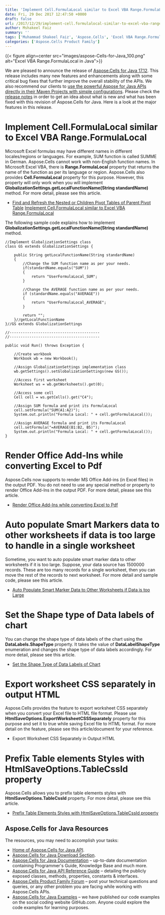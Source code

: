 ```yaml
---
title: 'Implement Cell.FormulaLocal similar to Excel VBA Range.FormulaLocal and Render Office Add-Ins while converting Excel to Pdf with Aspose.Cells for Java 17.12'
date: Fri, 29 Dec 2017 12:47:50 +0000
draft: false
url: /2017/12/29/implement-cell.formulalocal-similar-to-excel-vba-range.formulalocal-and-render-office-add-ins-while-converting-excel-to-pdf-with-aspose.cells-for-java-17.12/
author: Mshakeel Faiz
summary: ''
tags: ['Muhammad Shakeel Faiz', 'Aspose.Cells', 'Excel VBA Range.FormulaLocal in Java', 'Range.FormulaLocal in Java', 'VBA Range.FormulaLocal in Java']
categories: ['Aspose.Cells Product Family']
---
```




{{< figure align=center src="images/aspose-Cells-for-Java_100.png" alt="Excel VBA Range.FormulaLocal in Java">}}


We are pleased to announce the release of [Aspose.Cells for Java 17.12][1]. This release includes many new features and enhancements along with some critical bug fixes that further improve the overall stability of the APIs. We also recommend our clients to [use the powerful Aspose for Java APIs directly in their Maven Projects with simple configurations][2]. Please check the [release notes][3] in order to get an idea about what is new and what has been fixed with this revision of Aspose.Cells for Java. Here is a look at the major features in this release.

# Implement Cell.FormulaLocal similar to Excel VBA Range.FormulaLocal

Microsoft Excel formulas may have different names in different locales/regions or languages. For example, SUM function is called SUMME in German. Aspose.Cells cannot work with non-English function names. In Microsoft Excel VBA, there is **Range.FormulaLocal** property that returns the name of the function as per its language or region. Aspose.Cells also provides **Cell.FormulaLocal** property for this purpose. However, this property will only work when you will implement **GlobalizationSettings.getLocalFunctionName(String standardName)** method. For more detail, please see this article.

*   [Find and Refresh the Nested or Children Pivot Tables of Parent Pivot Table][4] [Implement Cell.FormulaLocal similar to Excel VBA Range.FormulaLocal][5]

The following sample code explains how to implement **GlobalizationSettings.getLocalFunctionName(String standardName)** method.

```
//Implement GlobalizationSettings class
class GS extends GlobalizationSettings {

	public String getLocalFunctionName(String standardName)
	{
		//Change the SUM function name as per your needs.
		if(standardName.equals("SUM"))
		{
			return "UserFormulaLocal_SUM";				
		}
				
		//Change the AVERAGE function name as per your needs.
		if (standardName.equals("AVERAGE"))
		{
			return "UserFormulaLocal_AVERAGE";
		}

		return "";
	}//getLocalFunctionName
}//GS extends GlobalizationSettings

//-----------------------------------------
//-----------------------------------------

public void Run() throws Exception {

	//Create workbook
	Workbook wb = new Workbook();

	//Assign GlobalizationSettings implementation class
	wb.getSettings().setGlobalizationSettings(new GS());

	//Access first worksheet
	Worksheet ws = wb.getWorksheets().get(0);

	//Access some cell
	Cell cell = ws.getCells().get("C4");

	//Assign SUM formula and print its FormulaLocal
	cell.setFormula("SUM(A1:A2)");
	System.out.println("Formula Local: " + cell.getFormulaLocal());

	//Assign AVERAGE formula and print its FormulaLocal
	cell.setFormula("=AVERAGE(B1:B2, B5)");
	System.out.println("Formula Local: " + cell.getFormulaLocal());
} 
```

# Render Office Add-Ins while converting Excel to Pdf

Aspose.Cells now supports to render MS Office Add-ins (in Excel files) in the output PDF. You do not need to use any special method or property to render Office Add-Ins in the output PDF. For more detail, please see this article.

*   [Render Office Add-Ins while converting Excel to Pdf][6]

# Auto populate Smart Markers data to other worksheets if data is too large to handle in a single worksheet

Sometime, you want to auto populate smart marker data to other worksheets if it is too large. Suppose, your data source has 1500000 records. These are too many records for a single worksheet, then you can move the rest of the records to next worksheet. For more detail and sample code, please see this article.

*   [Auto Populate Smart Marker Data to Other Worksheets if Data is too Large][7]

# Set the Shape type of Data labels of chart

You can change the shape type of data labels of the chart using the **DataLabels.ShapeType** property. It takes the value of **DataLabelShapeType** enumeration and changes the shape type of data labels accordingly. For more detail, please see this article.

*   [Set the Shape Type of Data Labels of Chart][8]

# Export worksheet CSS separately in output HTML

Aspose.Cells provides the feature to export worksheet CSS separately when you convert your Excel file to HTML file format. Please use **HtmlSaveOptions.ExportWorksheetCSSSeparately** property for this purpose and set it to true while saving Excel file to HTML format. For more detail on the feature, please see this article/document for your reference.

*   Export Worksheet CSS Separately in Output HTML

# Prefix Table elements Styles with HtmlSaveOptions.TableCssId property

Aspose.Cells allows you to prefix table elements styles with **HtmlSaveOptions.TableCssId** property. For more detail, please see this article.

*   [Prefix Table Elements Styles with HtmlSaveOptions.TableCssId property][9]

## Aspose.Cells for Java Resources

The resources, you may need to accomplish your tasks:

*   [Home of Aspose.Cells for Java API][10].
*   [Aspose.Cells for Java Download Section][11].
*   [Aspose.Cells for Java Documentation][12] – up-to-date documentation containing Programmer's Guide, Knowledge Base and much more.
*   [Aspose.Cells for Java API Reference Guide][13] – detailing the publicly exposed classes, methods, properties, constants & interfaces.
*   [Aspose.Cells Product Family Forum][14] – post your technical questions and queries, or any other problem you are facing while working with Aspose.Cells APIs.
*   [Aspose.Cells for Java Examples][15] – we have published our code examples on the social coding website GitHub.com. Anyone could explore the code examples for learning purposes.




[1]: http://maven.aspose.com/repository/simple/ext-release-local/com/aspose/aspose-cells/17.12/
[2]: https://blog.aspose.com/2014/08/12/aspose-for-maven-aspose-cloud-maven-repository/
[3]: https://docs.aspose.com/display/cellsjava/Aspose.Cells+for+Java+17.12+Release+Notes
[4]: https://docs.aspose.com/display/cellsjava/Implement+Cell.FormulaLocal+similar+to+Excel+VBA+Range.FormulaLocal
[5]: https://docs.aspose.com/display/cellsjava/Implement+Cell.FormulaLocal+similar+to+Excel+VBA+Range.FormulaLocal
[6]: https://docs.aspose.com/display/cellsjava/Render+Office+Add-Ins+while+converting+Excel+to+Pdf
[7]: https://docs.aspose.com/display/cellsjava/Auto+Populate+Smart+Marker+Data+to+Other+Worksheets+if+Data+is+too+Large
[8]: https://docs.aspose.com/display/cellsjava/Set+the+Shape+Type+of+Data+Labels+of+Chart
[9]: https://docs.aspose.com/display/cellsjava/Prefix+Table+Elements+Styles+with+HtmlSaveOptions.TableCssId+property
[10]: https://products.aspose.com/cells/java
[11]: https://downloads.aspose.com/cells/java
[12]: https://docs.aspose.com/display/cellsjava/home
[13]: https://apireference.aspose.com/java/cells
[14]: https://forum.aspose.com/c/cells
[15]: https://github.com/aspose-cells/Aspose.Cells-for-Java




